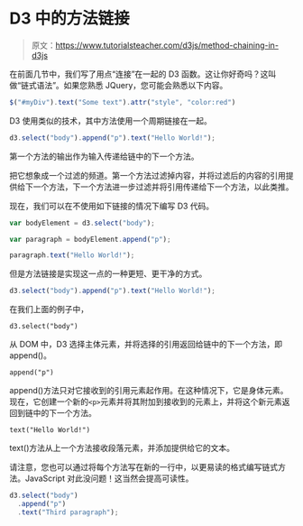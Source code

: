 # D3 中的方法链接

> 原文：<https://www.tutorialsteacher.com/d3js/method-chaining-in-d3js>

在前面几节中，我们写了用点“连接”在一起的 D3 函数。这让你好奇吗？这叫做“链式语法”。如果您熟悉 JQuery，您可能会熟悉以下内容。

```js
$("#myDiv").text("Some text").attr("style", "color:red")
```

D3 使用类似的技术，其中方法使用一个周期链接在一起。

```js
d3.select("body").append("p").text("Hello World!");
```

第一个方法的输出作为输入传递给链中的下一个方法。

把它想象成一个过滤的频道。第一个方法过滤掉内容，并将过滤后的内容的引用提供给下一个方法，下一个方法进一步过滤并将引用传递给下一个方法，以此类推。

现在，我们可以在不使用如下链接的情况下编写 D3 代码。

```js
var bodyElement = d3.select("body");

var paragraph = bodyElement.append("p");

paragraph.text("Hello World!");
```

但是方法链接是实现这一点的一种更短、更干净的方式。

```js
d3.select("body").append("p").text("Hello World!");
```

在我们上面的例子中，

`d3.select("body")`

从 DOM 中，D3 选择主体元素，并将选择的引用返回给链中的下一个方法，即 append()。

`append("p")`

append()方法只对它接收到的引用元素起作用。在这种情况下，它是身体元素。现在，它创建一个新的`<p>`元素并将其附加到接收到的元素上，并将这个新元素返回到链中的下一个方法。

`text("Hello World!")`

text()方法从上一个方法接收段落元素，并添加提供给它的文本。

请注意，您也可以通过将每个方法写在新的一行中，以更易读的格式编写链式方法。JavaScript 对此没问题！这当然会提高可读性。

```js
d3.select("body")
  .append("p")
  .text("Third paragraph");
```